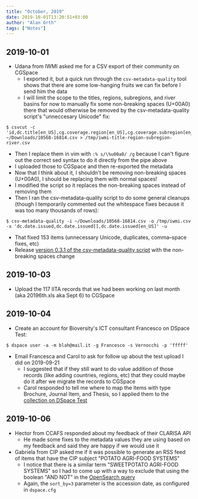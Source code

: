 ```yaml
---
title: "October, 2019"
date: 2019-10-01T13:20:51+03:00
author: "Alan Orth"
tags: ["Notes"]
---
```


## 2019-10-01

- Udana from IWMI asked me for a CSV export of their community on CGSpace
  - I exported it, but a quick run through the `csv-metadata-quality` tool shows that there are some low-hanging fruits we can fix before I send him the data
  - I will limit the scope to the titles, regions, subregions, and river basins for now to manually fix some non-breaking spaces (U+00A0) there that would otherwise be removed by the csv-metadata-quality script's "unneccesary Unicode" fix:

```
$ csvcut -c 'id,dc.title[en_US],cg.coverage.region[en_US],cg.coverage.subregion[en_US],cg.river.basin[en_US]' ~/Downloads/10568-16814.csv > /tmp/iwmi-title-region-subregion-river.csv
```

  - Then I replace them in vim with `:% s/\%u00a0/ /g` because I can't figure out the correct sed syntax to do it directly from the pipe above
  - I uploaded those to CGSpace and then re-exported the metadata
  - Now that I think about it, I shouldn't be removing non-breaking spaces (U+00A0), I should be replacing them with normal spaces!
  - I modified the script so it replaces the non-breaking spaces instead of removing them
  - Then I ran the csv-metadata-quality script to do some general cleanups (though I temporarily commented out the whitespace fixes because it was too many thousands of rows):

```
$ csv-metadata-quality -i ~/Downloads/10568-16814.csv -o /tmp/iwmi.csv -x 'dc.date.issued,dc.date.issued[],dc.date.issued[en_US]' -u
```

  - That fixed 153 items (unnecessary Unicode, duplicates, comma–space fixes, etc)
- Release [version 0.3.1 of the csv-metadata-quality script](https://github.com/ilri/csv-metadata-quality/releases/tag/v0.3.1) with the non-breaking spaces change

## 2019-10-03

- Upload the 117 IITA records that we had been working on last month (aka 20196th.xls aka Sept 6) to CGSpace

## 2019-10-04

- Create an account for Bioversity's ICT consultant Francesco on DSpace Test:

```
$ dspace user -a -m blah@mail.it -g Francesco -s Vernocchi -p 'fffff'
```

- Email Francesca and Carol to ask for follow up about the test upload I did on 2019-09-21
  - I suggested that if they still want to do value addition of those records (like adding countries, regions, etc) that they could maybe do it after we migrate the records to CGSpace
  - Carol responded to tell me where to map the items with type Brochure, Journal Item, and Thesis, so I applied them to the [collection on DSpace Test](https://dspacetest.cgiar.org/handle/10568/103688)

## 2019-10-06

- Hector from CCAFS responded about my feedback of their CLARISA API
  - He made some fixes to the metadata values they are using based on my feedback and said they are happy if we would use it
- Gabriela from CIP asked me if it was possible to generate an RSS feed of items that have the CIP subject "POTATO AGRI-FOOD SYSTEMS"
  - I notice that there is a similar term "SWEETPOTATO AGRI-FOOD SYSTEMS" so I had to come up with a way to exclude that using the boolean "AND NOT" in the [OpenSearch query](https://cgspace.cgiar.org/open-search/discover?query=cipsubject:POTATO%20AGRI%E2%80%90FOOD%20SYSTEMS%20AND%20NOT%20cipsubject:SWEETPOTATO%20AGRI%E2%80%90FOOD%20SYSTEMS&scope=10568/51671&sort_by=3&order=DESC)
  - Again, the `sort_by=3` parameter is the accession date, as configured in `dspace.cfg`

<!-- vim: set sw=2 ts=2: -->
